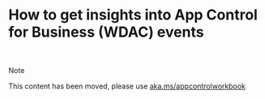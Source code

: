 # How to get insights into App Control for Business (WDAC) events
<br />
   
> [!NOTE]
> This content has been moved, please use [aka.ms/appcontrolworkbook](https://aka.ms/appcontrolworkbook)

<br /><br />
